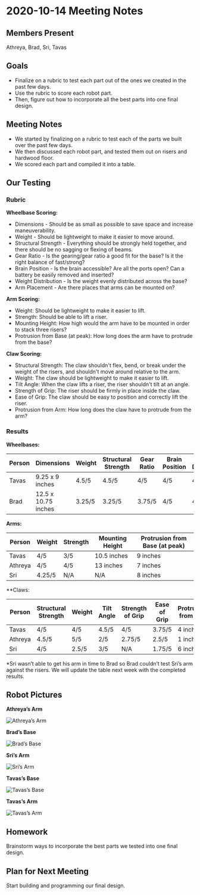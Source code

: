# 2020-10-14 Meeting Notes

## Members Present  
Athreya, Brad, Sri, Tavas

## Goals  
- Finalize on a rubric to test each part out of the ones we created in the past few days.
- Use the rubric to score each robot part.
- Then, figure out how to incorporate all the best parts into one final design.

## Meeting Notes  
- We started by finalizing on a rubric to test each of the parts we built over the past few days.
- We then discussed each robot part, and tested them out on risers and hardwood floor.
- We scored each part and compiled it into a table.

## Our Testing

### Rubric

**Wheelbase Scoring:**  
- Dimensions - Should be as small as possible to save space and increase maneuverability.  
- Weight - Should be lightweight to make it easier to move around.  
- Structural Strength - Everything should be strongly held together, and there should be no sagging or flexing of beams.  
- Gear Ratio - Is the gearing/gear ratio a good fit for the base? Is it the right balance of fast/strong?  
- Brain Position - Is the brain accessible? Are all the ports open? Can a battery be easily removed and inserted?  
- Weight Distribution - Is the weight evenly distributed across the base?  
- Arm Placement - Are there places that arms can be mounted on?  

**Arm Scoring:** 
- Weight: Should be lightweight to make it easier to lift.  
- Strength: Should be able to lift a riser.  
- Mounting Height: How high would the arm have to be mounted in order to stack three risers?  
- Protrusion from Base (at peak): How long does the arm have to protrude from the base?  

**Claw Scoring:**
- Structural Strength: The claw shouldn't flex, bend, or break under the weight of the risers, and shouldn't move around relative to the arm.  
- Weight: The claw should be lightweight to make it easier to lift.  
- Tilt Angle: When the claw lifts a riser, the riser shouldn't tilt at an angle.  
- Strength of Grip: The riser should be firmly in place inside the claw.  
- Ease of Grip: The claw should be easy to position and correctly lift the riser.  
- Protrusion from Arm: How long does the claw have to protrude from the arm?  

### Results

**Wheelbases:**

| Person | Dimensions | Weight | Structural Strength | Gear Ratio | Brain Position | Weight Distribution | Arm Placement |
| --- | --- | --- | --- | --- | --- | --- | --- |
| Tavas | 9.25 x 9 inches | 4.5/5 | 4.5/5 | 4/5 | 4/5 | 4.25/5 | 4.25/5 |
| Brad | 12.5 x 10.75 inches | 3.25/5 | 3.25/5 | 3.75/5 | 4/5 | 4/5 | 3.75/5 |

**Arms:**

| Person | Weight | Strength | Mounting Height | Protrusion from Base (at peak)  |
| --- | --- | --- | --- | --- |
| Tavas | 4/5 | 3/5 | 10.5 inches | 9 inches |
| Athreya | 4/5 | 4/5 | 13 inches | 7 inches |
| Sri | 4.25/5 | N/A | N/A | 8 inches |


**Claws:

| Person | Structural Strength | Weight | Tilt Angle | Strength of Grip | Ease of Grip | Protrusion from Arm | 
| --- | --- | --- | --- | --- | --- | --- |
| Tavas | 4/5 | 4/5 | 4.5/5 | 4/5 | 3.75/5 | 4 inches |
| Athreya | 4.5/5 | 5/5 | 2/5 | 2.75/5 | 2.5/5 | 1 inch |
| Sri | 4/5 | 2.5/5 | 3/5 | N/A | 1.75/5 | 6 inches |

*Sri wasn’t able to get his arm in time to Brad so Brad couldn’t test Sri’s arm against the risers. We will update the table next week with the completed results.

## Robot Pictures
**Athreya’s Arm**

![Athreya’s Arm](../img/2020-10-14-arm-Athreya.JPG)

**Brad’s Base**

![Brad’s Base](../img/2020-10-14-base-Brad.jpg)

**Sri’s Arm**

![Sri’s Arm](../img/2020-10-14-arm-Sri.jpg)

**Tavas’s Base**

![Tavas’s Base](../img/2020-10-14-base-Tavas.JPG)

**Tavas’s Arm**

![Tavas’s Arm](../img/2020-10-14-arm-Tavas.JPG)


## Homework  
Brainstorm ways to incorporate the best parts we tested into one final design.


## Plan for Next Meeting  
Start building and programming our final design.






